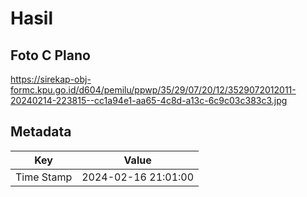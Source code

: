 # Hasil

## Foto C Plano

https://sirekap-obj-formc.kpu.go.id/d604/pemilu/ppwp/35/29/07/20/12/3529072012011-20240214-223815--cc1a94e1-aa65-4c8d-a13c-6c9c03c383c3.jpg


## Metadata

| Key        | Value               |
| ---------- | ------------------- |
| Time Stamp | 2024-02-16 21:01:00 |




